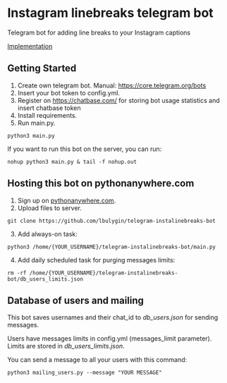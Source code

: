 # Instagram linebreaks telegram bot
Telegram bot for adding line breaks to your Instagram captions

[Implementation](https://t.me/linebreaks_bot)

## Getting Started

1. Create own telegram bot. Manual: https://core.telegram.org/bots
2. Insert your bot token to config.yml.
3. Register on https://chatbase.com/ for storing bot usage statistics and insert chatbase token
4. Install requirements.
5. Run main.py.
```
python3 main.py
```
If you want to run this bot on the server, you can run:
```
nohup python3 main.py & tail -f nohup.out
```
## Hosting this bot on pythonanywhere.com

1. Sign up on [pythonanywhere.com](https://www.pythonanywhere.com/).
2. Upload files to server.
```
git clone https://github.com/lbulygin/telegram-instalinebreaks-bot
```
3. Add always-on task:
```
python3 /home/{YOUR_USERNAME}/telegram-instalinebreaks-bot/main.py
``` 
4. Add daily scheduled task for purging messages limits:
```
rm -rf /home/{YOUR_USERNAME}/telegram-instalinebreaks-bot/db_users_limits.json
```

## Database of users and mailing

This bot saves usernames and their chat_id to *db_users.json* for sending messages.

Users have messages limits in config.yml (messages_limit parameter). Limits are stored in  *db_users_limits.json*.

You can send a message to all your users with this command:
```
python3 mailing_users.py --message "YOUR MESSAGE"
```